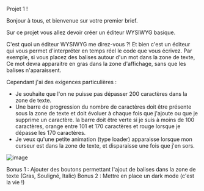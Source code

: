 Projet 1 !

Bonjour à tous, et bienvenue sur votre premier brief.

Sur ce projet vous allez devoir créer un éditeur WYSIWYG basique.

C'est quoi un éditeur WYSIWYG me direz-vous ?! Et bien c'est un éditeur qui vous permet d'interpréter en temps réel le code que vous écrivez.
Par exemple, si vous placez des balises <b></b> autour d'un mot dans la zone de texte, Ce mot devra apparaitre en gras dans la zone d'affichage, sans que les balises n'aparaissent.

Cependant j'ai des exigences particulières : 
- Je souhaite que l'on ne puisse pas dépasser 200 caractères dans la zone de texte.
- Une barre de progression du nombre de caractères doit être présente sous la zone de texte et doit évoluer à chaque fois que j'ajoute ou que je supprime un caractère.
  la barre doit être verte si je suis à moins de 100 caractères, orange entre 101 et 170 caractères et rouge lorsque je dépasse les 170 caractères.
- Je veux qu'une petite animation (type loader) apparaisse lorsque mon curseur est dans la zone de texte, et disparaisse une fois que j'en sors.

![image](https://user-images.githubusercontent.com/91490085/192474909-d8956806-c382-42d6-a2a1-1426319d8b60.png)

Bonus 1 : Ajouter des boutons permettant l'ajout de balises dans la zone de texte (Gras, Souligné, Italic)
Bonus 2 : Mettre en place un dark mode (c'est la vie !)
